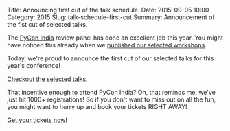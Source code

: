 Title: Announcing first cut of the talk schedule.
Date: 2015-09-05 10:00
Category: 2015
Slug: talk-schedule-first-cut
Summary: Announcement of the fist cut of selected talks.

The [PyCon India](http://in.pycon.org) review panel has done an excellent job this year. You might have noticed this already when we [published our selected workshops](https://in.pycon.org/blog/2015/workshop-introduction-2015.html).

Today, we're proud to announce the first cut of our selected talks for this year's conference!

[Checkout the selected talks.](https://in.pycon.org/cfp/pycon-india-2015/proposals/)

That incentive enough to attend PyCon India? Oh, that reminds me, we've just hit 1000+ registrations! So if you don't want to miss out on all the fun, you might want to hurry up and book your tickets RIGHT AWAY!

[Get your tickets now!](https://in.explara.com/e/pycon-india-2015)
